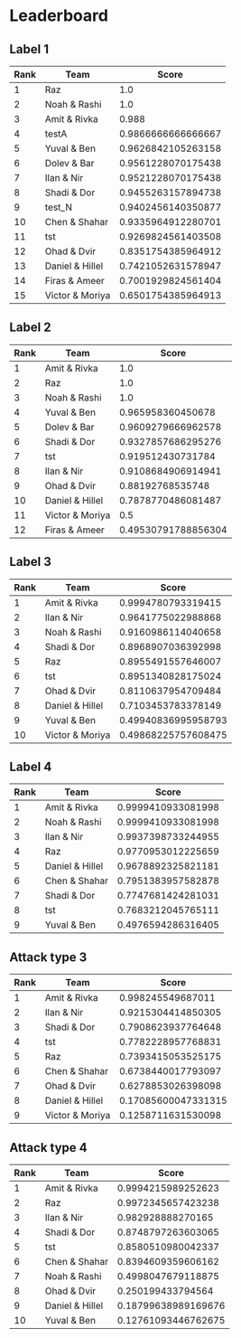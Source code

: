 # Leaderboard

## Label 1
| Rank | Team | Score |
|---|---|---|
|1|Raz|1.0|
|2|Noah & Rashi|1.0|
|3|Amit & Rivka|0.988|
|4|testA|0.9866666666666667|
|5|Yuval & Ben|0.9626842105263158|
|6|Dolev & Bar|0.9561228070175438|
|7|Ilan & Nir|0.9521228070175438|
|8|Shadi & Dor|0.9455263157894738|
|9|test_N|0.9402456140350877|
|10|Chen & Shahar|0.9335964912280701|
|11|tst|0.9269824561403508|
|12|Ohad & Dvir|0.8351754385964912|
|13|Daniel & Hillel|0.7421052631578947|
|14|Firas & Ameer|0.7001929824561404|
|15|Victor & Moriya|0.6501754385964913|


## Label 2
| Rank | Team | Score |
|---|---|---|
|1|Amit & Rivka|1.0|
|2|Raz|1.0|
|3|Noah & Rashi|1.0|
|4|Yuval & Ben|0.965958360450678|
|5|Dolev & Bar|0.9609279666962578|
|6|Shadi & Dor|0.9327857686295276|
|7|tst|0.919512430731784|
|8|Ilan & Nir|0.9108684906914941|
|9|Ohad & Dvir|0.88192768535748|
|10|Daniel & Hillel|0.7878770486081487|
|11|Victor & Moriya|0.5|
|12|Firas & Ameer|0.49530791788856304|


## Label 3
| Rank | Team | Score |
|---|---|---|
|1|Amit & Rivka|0.9994780793319415|
|2|Ilan & Nir|0.9641775022988868|
|3|Noah & Rashi|0.9160986114040658|
|4|Shadi & Dor|0.8968907036392998|
|5|Raz|0.8955491557646007|
|6|tst|0.8951340828175024|
|7|Ohad & Dvir|0.8110637954709484|
|8|Daniel & Hillel|0.7103453783378149|
|9|Yuval & Ben|0.49940836995958793|
|10|Victor & Moriya|0.49868225757608475|


## Label 4
| Rank | Team | Score |
|---|---|---|
|1|Amit & Rivka|0.9999410933081998|
|2|Noah & Rashi|0.9999410933081998|
|3|Ilan & Nir|0.9937398733244955|
|4|Raz|0.9770953012225659|
|5|Daniel & Hillel|0.9678892325821181|
|6|Chen & Shahar|0.7951383957582878|
|7|Shadi & Dor|0.7747681424281031|
|8|tst|0.7683212045765111|
|9|Yuval & Ben|0.4976594286316405|


## Attack type 3
| Rank | Team | Score |
|---|---|---|
|1|Amit & Rivka|0.998245549687011|
|2|Ilan & Nir|0.9215304414850305|
|3|Shadi & Dor|0.7908623937764648|
|4|tst|0.7782228957768831|
|5|Raz|0.7393415053525175|
|6|Chen & Shahar|0.6738440017793097|
|7|Ohad & Dvir|0.6278853026398098|
|8|Daniel & Hillel|0.17085600047331315|
|9|Victor & Moriya|0.1258711631530098|


## Attack type 4
| Rank | Team | Score |
|---|---|---|
|1|Amit & Rivka|0.9994215989252623|
|2|Raz|0.9972345657423238|
|3|Ilan & Nir|0.982928888270165|
|4|Shadi & Dor|0.8748797263603065|
|5|tst|0.8580510980042337|
|6|Chen & Shahar|0.8394609359606162|
|7|Noah & Rashi|0.4998047679118875|
|8|Ohad & Dvir|0.250199433794564|
|9|Daniel & Hillel|0.18799638989169676|
|10|Yuval & Ben|0.12761093446762675|


